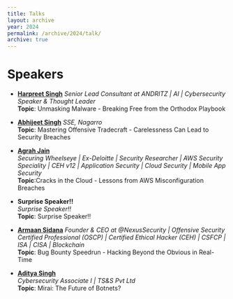 ```yaml
---
title: Talks
layout: archive
year: 2024
permalink: /archive/2024/talk/
archive: true
---
```


# Speakers

- [**Harpreet Singh**](https://www.linkedin.com/in/harpreet-s-arora)
  *Senior Lead Consultant at ANDRITZ | AI | Cybersecurity Speaker & Thought Leader*  
  **Topic**: Unmasking Malware - Breaking Free from the Orthodox Playbook

- [**Abhijeet Singh**](https://www.linkedin.com/in/avilucifer/)
  *SSE, Nagarro*  
  **Topic**: Mastering Offensive Tradecraft - Carelessness Can Lead to Security Breaches

- [**Agrah Jain**](https://www.linkedin.com/in/agrahjain/)  
  *Securing Wheelseye | Ex-Deloitte | Security Researcher | AWS Security Speciality | CEH v12 | Application Security | Cloud Security | Mobile App Security*  
  **Topic**:Cracks in the Cloud - Lessons from AWS Misconfiguration Breaches 

- **Surprise Speaker!!**  
  *Surprise Speaker!!*  
  **Topic**: Surprise Speaker!! 

- [**Armaan Sidana**](https://www.linkedin.com/in/armaan-sidana/) 
  *Founder & CEO at @NexusSecurity | Offensive Security Certified Professional (OSCP) | Certified Ethical Hacker (CEH) | CSFCP | ISA | CISA | Blockchain*  
  **Topic**: Bug Bounty Speedrun - Hacking Beyond the Obvious in Real-Time

- [**Aditya Singh**](https://www.linkedin.com/in/aditya-singh---/)  
  *Cybersecurity Associate I | TS&S Pvt Ltd*  
  **Topic**: Mirai: The Future of Botnets? 


